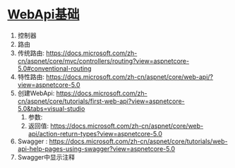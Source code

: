 # [WebApi基础](https://docs.microsoft.com/zh-cn/aspnet/core/web-api/?view=aspnetcore-5.0)

1. 控制器
1. 路由
2. 传统路由: https://docs.microsoft.com/zh-cn/aspnet/core/mvc/controllers/routing?view=aspnetcore-5.0#conventional-routing
3. 特性路由: https://docs.microsoft.com/zh-cn/aspnet/core/web-api/?view=aspnetcore-5.0
4. 创建WebApi: https://docs.microsoft.com/zh-cn/aspnet/core/tutorials/first-web-api?view=aspnetcore-5.0&tabs=visual-studio
   1. 参数:
   2. 返回值: https://docs.microsoft.com/zh-cn/aspnet/core/web-api/action-return-types?view=aspnetcore-5.0
5. Swagger : https://docs.microsoft.com/zh-cn/aspnet/core/tutorials/web-api-help-pages-using-swagger?view=aspnetcore-5.0
6. Swagger中显示注释